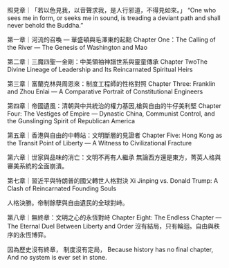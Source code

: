 照見章｜「若以色見我，以音聲求我，是人行邪道，不得見如來。」
“One who sees me in form, or seeks me in sound, is treading a deviant path and shall never behold the Buddha.”

第一章｜河流的召喚 — 華盛頓與毛澤東的起點
Chapter One：The Calling of the River — The Genesis of Washington and Mao


第二章｜三魔四聖一金剛：中美領袖神譜世系與靈童傳承
Chapter TwoThe Divine Lineage of Leadership and Its Reincarnated Spiritual Heirs

第三章｜富蘭克林與周恩來：制度工程師的性格對照
Chapter Three: Franklin and Zhou Enlai — A Comparative Portrait of Constitutional Engineers

第四章｜帝國遺風：清朝與中共統治的權力基因,槍與自由的牛仔美利堅
Chapter Four: The Vestiges of Empire — Dynastic China, Communist Control, and the Gunslinging Spirit of Republican America

第五章｜香港與自由的中轉站：文明斷層的見證者
Chapter Five: Hong Kong as the Transit Point of Liberty — A Witness to Civilizational Fracture


第六章｜世家與品味的消亡：文明不再有人繼承
無論西方還是東方，菁英人格與審美系統的全面崩潰。

第七章｜習近平與特朗普的國父轉世人格對決
Xi Jinping vs. Donald Trump: A Clash of Reincarnated Founding Souls

人格決勝。帝制餘孽與自由遺民的全球對峙。

第八章｜無終章：文明之心的永恆對峙
Chapter Eight: The Endless Chapter — The Eternal Duel Between Liberty and Order
沒有結局，只有輪迴。自由與秩序的永恆博弈。

因為歷史沒有終章，
制度沒有定局，
Because history has no final chapter,
And no system is ever set in stone.
